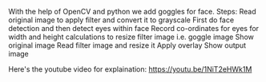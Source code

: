 With the help of OpenCV and python we add goggles for face.
Steps:
Read original image to apply filter and convert it to grayscale
First do face detection and then detect eyes within face
Record co-ordinates for eyes for width and height calculations to resize filter image i.e. goggle image
Show original image
Read filter image and resize it
Apply overlay
Show output image

Here's the youtube video for explaination:
https://youtu.be/1NiT2eHWk1M
